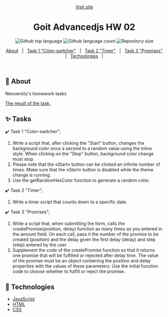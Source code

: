 <div align="center" id="top"> 
 
  &#xa0;

<a href="https://korbetmaryna.github.io/goit-advancedjs-hw-02/">Visit site</a>

</div>

<h1 align="center">Goit Advancedjs HW 02</h1>

<p align="center">
  <img alt="Github top language" src="https://img.shields.io/github/languages/top/KorbetMaryna/goit-advancedjs-hw-02?color=56BEB8">

  <img alt="Github language count" src="https://img.shields.io/github/languages/count/KorbetMaryna/goit-advancedjs-hw-02?color=56BEB8">

  <img alt="Repository size" src="https://img.shields.io/github/repo-size/KorbetMaryna/goit-advancedjs-hw-02?color=56BEB8">

</p>

<p align="center">
  <a href="#dart-about">About</a> &#xa0; | &#xa0; 
  <a href="#sparkles-features">Task 1 "Color-switcher"</a> &#xa0; | &#xa0;
  <a href="#sparkles-features">Task 2 "Timer"</a> &#xa0; | &#xa0;
  <a href="#sparkles-features">Task 3 "Promises"</a> &#xa0; | &#xa0;
  <a href="#rocket-technologies">Technologies</a> &#xa0; | &#xa0;
</p>

<br>

## :dart: About

Neoversity's homework tasks

<a href="https://korbetmaryna.github.io/goit-advancedjs-hw-02/">The result of
the task.</a> &#xa0;

## :sparkles: Tasks

:heavy_check_mark: Task 1 "Color-switcher";

1. Write a script that, after clicking the "Start" button, changes the <body>
   background color once a second to a random value using the inline style. When
   clicking on the "Stop" button, background color change must stop.
2. Please note that the «Start» button can be clicked an infinite number of
   times. Make sure that the «Start» button is disabled while the theme change
   is running.
3. Use the getRandomHexColor function to generate a random color.

:heavy_check_mark: Task 2 "Timer";

1.  Write a timer script that counts down to a specific date.

:heavy_check_mark: Task 3 "Promises";

1. Write a script that, when submitting the form, calls the
   createPromise(position, delay) function as many times as you entered in the
   amount field. On each call, pass it the number of the promise to be created
   (position) and the delay given the first delay (delay) and step (step)
   entered by the user.
2. Supplement the code of the createPromise function so that it returns one
   promise that will be fulfilled or rejected after delay time. The value of the
   promise must be an object containing the position and delay properties with
   the values of these parameters. Use the initial function code to choose
   whether to fulfill or reject the promise.

## :rocket: Technologies

- [JavaScript](https://www.w3schools.com/js/)
- [HTML](https://www.w3schools.com/html/)
- [CSS](https://www.w3schools.com/css/)
